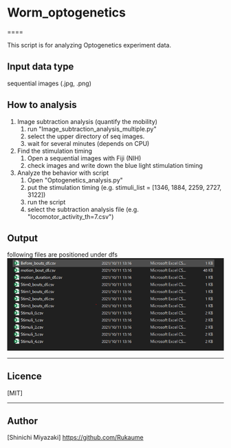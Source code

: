 # Worm_optogenetics

====

This script is for analyzing Optogenetics experiment data.

## Input data type
sequential images (.jpg, .png)

## How to analysis  
1. Image subtraction analysis (quantify the mobility)
   1. run "Image_subtraction_analysis_multiple.py" 
   2. select the upper directory of seq images.
   3. wait for several minutes (depends on CPU)
2. Find the stimulation timing
   1. Open a sequential images with Fiji (NIH)
   2. check images and write down the blue light stimulation timing 
3. Analyze the behavior with script
   1. Open "Optogenetics_analysis.py"
   2. put the stimulation timing (e.g. stimuli_list = [1346, 1884, 2259, 2727, 3122])
   3. run the script 
   4. select the subtraction analysis file (e.g. "locomotor_activity_th=7.csv")

## Output 
following files are positioned under dfs
![img.png](img.png)

---  
## Licence  
[MIT]  

---
## Author  
[Shinichi Miyazaki] https://github.com/Rukaume

